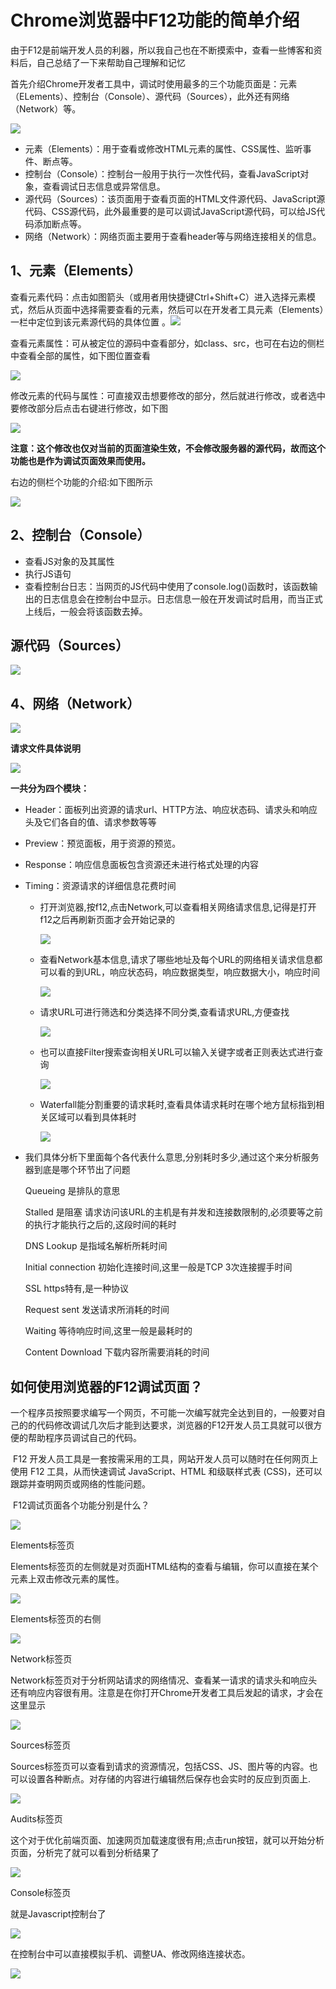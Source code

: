 # Chrome浏览器中F12功能的简单介绍


 由于F12是前端开发人员的利器，所以我自己也在不断摸索中，查看一些博客和资料后，自己总结了一下来帮助自己理解和记忆

首先介绍Chrome开发者工具中，调试时使用最多的三个功能页面是：元素（ELements）、控制台（Console）、源代码（Sources），此外还有网络（Network）等。

![](/chrome/20180410172402581.png)

-  元素（Elements）：用于查看或修改HTML元素的属性、CSS属性、监听事件、断点等。
- 控制台（Console）：控制台一般用于执行一次性代码，查看JavaScript对象，查看调试日志信息或异常信息。
- 源代码（Sources）：该页面用于查看页面的HTML文件源代码、JavaScript源代码、CSS源代码，此外最重要的是可以调试JavaScript源代码，可以给JS代码添加断点等。
- 网络（Network）：网络页面主要用于查看header等与网络连接相关的信息。

## **1、元素（Elements）**

查看元素代码：点击如图箭头（或用者用快捷键Ctrl+Shift+C）进入选择元素模式，然后从页面中选择需要查看的元素，然后可以在开发者工具元素（Elements）一栏中定位到该元素源代码的具体位置 。![](/chrome/20180410173113988.png)



查看元素属性：可从被定位的源码中查看部分，如class、src，也可在右边的侧栏中查看全部的属性，如下图位置查看

![](/chrome/20180410174131636.png)



修改元素的代码与属性：可直接双击想要修改的部分，然后就进行修改，或者选中要修改部分后点击右键进行修改，如下图

![](/chrome/20180410175401686.png)



**注意：这个修改也仅对当前的页面渲染生效，不会修改服务器的源代码，故而这个功能也是作为调试页面效果而使用。**

右边的侧栏个功能的介绍:如下图所示

![](/chrome/20180410180342393.png)



## **2、控制台（Console）**

- 查看JS对象的及其属性
- 执行JS语句
- 查看控制台日志：当网页的JS代码中使用了console.log()函数时，该函数输出的日志信息会在控制台中显示。日志信息一般在开发调试时启用，而当正式上线后，一般会将该函数去掉。

## **源代码（Sources）**

![](/chrome/2018041018293410.png)

## **4、网络（Network）**

![](/chrome/20180410184756216.png)

**请求文件具体说明**

![](/chrome/20180410185344632.png)

**一共分为四个模块：**

- Header：面板列出资源的请求url、HTTP方法、响应状态码、请求头和响应头及它们各自的值、请求参数等等
+ Preview：预览面板，用于资源的预览。

+ Response：响应信息面板包含资源还未进行格式处理的内容

+ Timing：资源请求的详细信息花费时间
    + 打开浏览器,按f12,点击Network,可以查看相关网络请求信息,记得是打开f12之后再刷新页面才会开始记录的

       ![](/chrome/1017421-20181009110827235-215258733.png)

    + 查看Network基本信息,请求了哪些地址及每个URL的网络相关请求信息都可以看的到URL，响应状态码，响应数据类型，响应数据大小，响应时间

      ![](/chrome/1017421-20181009110836301-1232344571.png)

    + 请求URL可进行筛选和分类选择不同分类,查看请求URL,方便查找
    
      ![](/chrome/1017421-20181009110846349-1066479371.png)

    + 也可以直接Filter搜索查询相关URL可以输入关键字或者正则表达式进行查询
    
      ![](/chrome/1017421-20181009110858415-1843040361.png)

    + Waterfall能分割重要的请求耗时,查看具体请求耗时在哪个地方鼠标指到相关区域可以看到具体耗时
    
      ![](/chrome/1017421-20181009110906562-374372873.png)

+ 我们具体分析下里面每个各代表什么意思,分别耗时多少,通过这个来分析服务器到底是哪个环节出了问题

  Queueing 是排队的意思

  Stalled 是阻塞  请求访问该URL的主机是有并发和连接数限制的,必须要等之前的执行才能执行之后的,这段时间的耗时

  DNS Lookup 是指域名解析所耗时间

  Initial connection 初始化连接时间,这里一般是TCP 3次连接握手时间

  SSL https特有,是一种协议

  Request sent 发送请求所消耗的时间

  Waiting 等待响应时间,这里一般是最耗时的

  Content Download 下载内容所需要消耗的时间

## **如何使用浏览器的F12调试页面？**

 一个程序员按照要求编写一个网页，不可能一次编写就完全达到目的，一般要对自己的的代码修改调试几次后才能到达要求，浏览器的F12开发人员工具就可以很方便的帮助程序员调试自己的代码。

​        F12 开发人员工具是一套按需采用的工具，网站开发人员可以随时在任何网页上使用 F12 工具，从而快速调试 JavaScript、HTML 和级联样式表 (CSS)，还可以跟踪并查明网页或网络的性能问题。

​       F12调试页面各个功能分别是什么？

![](/chrome/1017421-20181009112153521-1698682115.png)

Elements标签页

Elements标签页的左侧就是对页面HTML结构的查看与编辑，你可以直接在某个元素上双击修改元素的属性。



![](/chrome/1017421-20181009112204863-862968394.png)



Elements标签页的右侧

![](/chrome/1017421-20181009112215886-1353618376.png)



Network标签页

Network标签页对于分析网站请求的网络情况、查看某一请求的请求头和响应头还有响应内容很有用。注意是在你打开Chrome开发者工具后发起的请求，才会在这里显示

![](/chrome/1017421-20181009112227978-1348717541.png)



Sources标签页

Sources标签页可以查看到请求的资源情况，包括CSS、JS、图片等的内容。也可以设置各种断点。对存储的内容进行编辑然后保存也会实时的反应到页面上.

![](/chrome/1017421-20181009112236552-1469961277.png)



Audits标签页

这个对于优化前端页面、加速网页加载速度很有用;点击run按钮，就可以开始分析页面，分析完了就可以看到分析结果了

![](/chrome/1017421-20181009112245949-1069130619.png)



Console标签页

就是Javascript控制台了

![](/chrome/1017421-20181009112254204-1403249234.png)



在控制台中可以直接模拟手机、调整UA、修改网络连接状态。

![](/chrome/1017421-20181009112303609-14395621.png)

